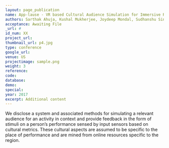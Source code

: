 ```yaml
---
layout: page_publication
name: App-lause - VR based Cultural Audience Simulation for Immersive Rehearsals
authors: Sarthak Ahuja, Kushal Mukherjee, Joydeep Mondal, Sudhanshu Singh
acceptance: Awaiting File
_url: #
id_num: XX
project_url:
thumbnail_url: p4.jpg
type: conference
google_url: 
venue: US
projectimage: sample.png
weight: 3
reference:
code:
database: 
demo: 
special: 
year: 2017
excerpt: Additional content
---
```

We disclose a system and associated methods for simulating a relevant audience for an activity in context and provide feedback in the form of stimuli on a person’s performance sensed by input sensors based on cultural metrics. These cultural aspects are assumed to be specific to the place of performance and are mined from online resources specific to the region.